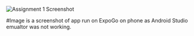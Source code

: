 ![Assignment 1 Screenshot](https://github.com/user-attachments/assets/eb7401c6-c646-4e0b-8f61-6c50fc314bc2)



#Image is a screenshot of app run on ExpoGo on phone as Android Studio emualtor was not working.
